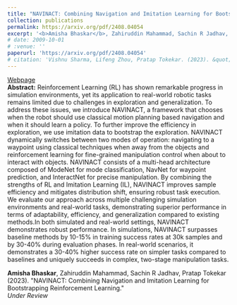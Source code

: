 ```yaml
---
title: "NAVINACT: Combining Navigation and Imitation Learning for Bootstrapping Reinforcement Learning"
collection: publications
permalink: https://arxiv.org/pdf/2408.04054
excerpt: '<b>Amisha Bhaskar</b>, Zahiruddin Mahammad, Sachin R Jadhav, Pratap Tokekar (2024). &quot;NAVINACT: Combining Navigation and Imitation Learning for Bootstrapping Reinforcement Learning.&quot; <br /><i>Under Review</i>'
# date: 2009-10-01
# :venue: ''
paperurl: 'https://arxiv.org/pdf/2408.04054'
# citation: 'Vishnu Sharma, Lifeng Zhou, Pratap Tokekar. (2023). &quot;NAVINACT: Combining Navigation and Imitation Learning for Bootstrapping Reinforcement Learning.&quot; <i>Under Review</i>.'
---
```


[Webpage](https://raaslab.org/projects/NAVINACT/) <br/>
**Abstract:**
Reinforcement Learning (RL) has shown remarkable progress in simulation environments, yet its application to real-world robotic tasks remains limited due to challenges in exploration and generalization. To address these issues, we introduce NAVINACT, a framework that chooses when the robot should use classical motion planning based navigation and when it should learn a policy. To further improve the efficiency in exploration, we use imitation data to bootstrap the exploration. NAVINACT dynamically switches between two modes of operation: navigating to a waypoint using classical techniques when away from the objects and reinforcement learning for fine-grained manipulation control when about to interact with objects. NAVINACT consists of a multi-head architecture composed of ModeNet for mode classification, NavNet for waypoint prediction, and InteractNet for precise manipulation. By combining the strengths of RL and Imitation Learning (IL), NAVINACT improves sample efficiency and mitigates distribution shift, ensuring robust task execution. We evaluate our approach across multiple challenging simulation environments and real-world tasks, demonstrating superior performance in terms of adaptability, efficiency, and generalization compared to existing methods.In both simulated and real-world settings, NAVINACT demonstrates robust performance. In simulations, NAVINACT surpasses baseline methods by 10-15% in training success rates at 30k samples and by 30-40% during evaluation phases. In real-world scenarios, it demonstrates a 30-40% higher success rate on simpler tasks compared to baselines and uniquely succeeds in complex, two-stage manipulation tasks.


<b>Amisha Bhaskar</b>, Zahiruddin Mahammad, Sachin R Jadhav, Pratap Tokekar (2023). &quot;NAVINACT: Combining Navigation and Imitation Learning for Bootstrapping Reinforcement Learning.&quot; <br /><i>Under Review</i><br /> 

